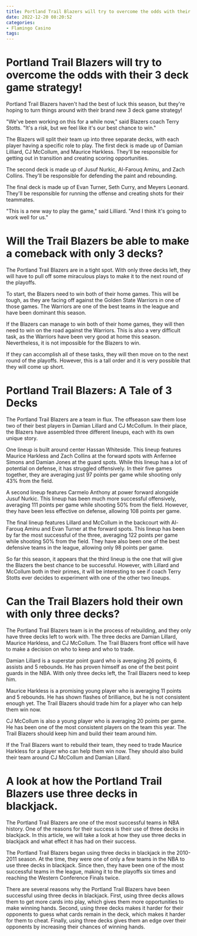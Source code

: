 ```yaml
---
title: Portland Trail Blazers will try to overcome the odds with their 3 deck game strategy!
date: 2022-12-20 08:20:52
categories:
- Flamingo Casino
tags:
---
```



#  Portland Trail Blazers will try to overcome the odds with their 3 deck game strategy!

Portland Trail Blazers haven't had the best of luck this season, but they're hoping to turn things around with their brand new 3 deck game strategy!

"We've been working on this for a while now," said Blazers coach Terry Stotts. "It's a risk, but we feel like it's our best chance to win."

The Blazers will split their team up into three separate decks, with each player having a specific role to play. The first deck is made up of Damian Lilliard, CJ McCollum, and Maurice Harkless. They'll be responsible for getting out in transition and creating scoring opportunities.

The second deck is made up of Jusuf Nurkic, Al-Farouq Aminu, and Zach Collins. They'll be responsible for defending the paint and rebounding.

The final deck is made up of Evan Turner, Seth Curry, and Meyers Leonard. They'll be responsible for running the offense and creating shots for their teammates.

"This is a new way to play the game," said Lilliard. "And I think it's going to work well for us."

#  Will the Trail Blazers be able to make a comeback with only 3 decks?

The Portland Trail Blazers are in a tight spot. With only three decks left, they will have to pull off some miraculous plays to make it to the next round of the playoffs.

To start, the Blazers need to win both of their home games. This will be tough, as they are facing off against the Golden State Warriors in one of those games. The Warriors are one of the best teams in the league and have been dominant this season.

If the Blazers can manage to win both of their home games, they will then need to win on the road against the Warriors. This is also a very difficult task, as the Warriors have been very good at home this season. Nevertheless, it is not impossible for the Blazers to win.

If they can accomplish all of these tasks, they will then move on to the next round of the playoffs. However, this is a tall order and it is very possible that they will come up short.

#  Portland Trail Blazers: A Tale of 3 Decks

The Portland Trail Blazers are a team in flux. The offseason saw them lose two of their best players in Damian Lillard and CJ McCollum. In their place, the Blazers have assembled three different lineups, each with its own unique story.

One lineup is built around center Hassan Whiteside. This lineup features Maurice Harkless and Zach Collins at the forward spots with Anfernee Simons and Damian Jones at the guard spots. While this lineup has a lot of potential on defense, it has struggled offensively. In their five games together, they are averaging just 97 points per game while shooting only 43% from the field.

A second lineup features Carmelo Anthony at power forward alongside Jusuf Nurkic. This lineup has been much more successful offensively, averaging 111 points per game while shooting 50% from the field. However, they have been less effective on defense, allowing 108 points per game.

The final lineup features Lillard and McCollum in the backcourt with Al-Farouq Aminu and Evan Turner at the forward spots. This lineup has been by far the most successful of the three, averaging 122 points per game while shooting 50% from the field. They have also been one of the best defensive teams in the league, allowing only 98 points per game.

So far this season, it appears that the third lineup is the one that will give the Blazers the best chance to be successful. However, with Lillard and McCollum both in their primes, it will be interesting to see if coach Terry Stotts ever decides to experiment with one of the other two lineups.

#  Can the Trail Blazers hold their own with only three decks?

The Portland Trail Blazers team is in the process of rebuilding, and they only have three decks left to work with. The three decks are Damian Lillard, Maurice Harkless, and CJ McCollum. The Trail Blazers front office will have to make a decision on who to keep and who to trade.

Damian Lillard is a superstar point guard who is averaging 26 points, 6 assists and 5 rebounds. He has proven himself as one of the best point guards in the NBA. With only three decks left, the Trail Blazers need to keep him.

Maurice Harkless is a promising young player who is averaging 11 points and 5 rebounds. He has shown flashes of brilliance, but he is not consistent enough yet. The Trail Blazers should trade him for a player who can help them win now.

CJ McCollum is also a young player who is averaging 20 points per game. He has been one of the most consistent players on the team this year. The Trail Blazers should keep him and build their team around him.

If the Trail Blazers want to rebuild their team, they need to trade Maurice Harkless for a player who can help them win now. They should also build their team around CJ McCollum and Damian Lillard.

#  A look at how the Portland Trail Blazers use three decks in blackjack.

The Portland Trail Blazers are one of the most successful teams in NBA history. One of the reasons for their success is their use of three decks in blackjack. In this article, we will take a look at how they use three decks in blackjack and what effect it has had on their success.

The Portland Trail Blazers began using three decks in blackjack in the 2010-2011 season. At the time, they were one of only a few teams in the NBA to use three decks in blackjack. Since then, they have been one of the most successful teams in the league, making it to the playoffs six times and reaching the Western Conference Finals twice.

There are several reasons why the Portland Trail Blazers have been successful using three decks in blackjack. First, using three decks allows them to get more cards into play, which gives them more opportunities to make winning hands. Second, using three decks makes it harder for their opponents to guess what cards remain in the deck, which makes it harder for them to cheat. Finally, using three decks gives them an edge over their opponents by increasing their chances of winning hands.